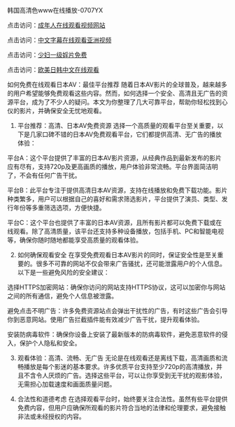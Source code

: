 韩国高清色www在线播放-0707YX

点击访问：<a href="https://gfd-5xg.pages.dev/">成年人在线观看视频网站</a>

点击访问：<a href="https://fdhf-454.pages.dev/">中文字幕在线观看亚洲视频</a>

点击访问：<a href="https://bered.pages.dev/">少妇一级婬片免费</a>

点击访问：<a href="https://rtj-3zo.pages.dev/">欧美日韩中文在线观看</a>

如何免费在线观看日本AV：最佳平台推荐
随着日本AV影片的全球普及，越来越多的用户希望能够免费观看这些内容。然而，如何选择一个安全、高清且无广告的资源平台，成为了不少人的疑问。本文为你整理了几大可靠平台，帮助你轻松找到心仪的影片，并确保安全无忧地观看。

1. 平台推荐：高清、日本AV免费资源
选择一个高质量的观看平台至关重要，以下是几家口碑不错的日本AV免费观看平台，它们都提供高清、无广告的播放体验：

平台A：这个平台提供了丰富的日本AV影片资源，从经典作品到最新发布的影片应有尽有，支持720p及更高画质的播放，用户体验非常流畅。平台界面简洁明了，不会有任何广告干扰。

平台B：此平台专注于提供高清日本AV资源，支持在线播放和免费下载功能。影片种类繁多，用户可以根据自己的喜好和需求筛选影片，平台提供了演员、类型、发行年份等多重筛选选项，方便快捷。

平台C：这个平台也提供了丰富的日本AV资源，且所有影片都可以免费下载或在线观看。除了高清质量，该平台还支持多种设备播放，包括手机、PC和智能电视等，确保你随时随地都能享受高质量的观看体验。

2. 如何确保观看安全
在享受免费观看日本AV影片的同时，保证安全性是至关重要的。很多不可靠的网站不仅会带来广告骚扰，还可能泄露用户的个人信息。以下是一些避免风险的安全建议：

选择HTTPS加密网站：确保你访问的网站支持HTTPS协议，这可以加密你与网站之间的所有通信，避免个人信息被泄露。

避免点击不明广告：许多免费资源站点会弹出干扰性的广告，有时这些广告会引导你到恶意网站。使用广告拦截插件能有效减少广告干扰，提升观看体验。

安装防病毒软件：确保你设备上安装了最新版本的防病毒软件，避免恶意软件的侵入，保护个人隐私和安全。

3. 观看体验：高清、流畅、无广告
无论是在线观看还是离线下载，高清画质和流畅播放是每个影迷的基本要求。许多优质平台支持至少720p的高清播放，并且不含令人厌烦的广告。选择这些平台，可以让你享受到无干扰的观影体验，无需担心加载速度和画面质量问题。

4. 合法性和道德考虑
在选择观看平台时，始终要关注合法性。虽然有些平台提供免费内容，但用户应确保所观看的影片符合当地的法律和伦理要求，避免接触非法或未经授权的内容。

<span style="display:none;">[Canonical link]( https://github.com/mm20250707/mm4 ）</span>
